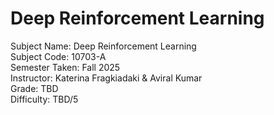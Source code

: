# Deep Reinforcement Learning
Subject Name: Deep Reinforcement Learning  
Subject Code: 10703-A  
Semester Taken: Fall 2025  
Instructor: Katerina Fragkiadaki & Aviral Kumar    
Grade: TBD  
Difficulty: TBD/5  
